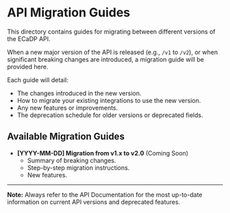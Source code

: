 # API Migration Guides

This directory contains guides for migrating between different versions of the ECaDP API.

When a new major version of the API is released (e.g., `/v1` to `/v2`), or when significant breaking changes are introduced, a migration guide will be provided here.

Each guide will detail:
-   The changes introduced in the new version.
-   How to migrate your existing integrations to use the new version.
-   Any new features or improvements.
-   The deprecation schedule for older versions or deprecated fields.

## Available Migration Guides

*   **[YYYY-MM-DD] Migration from v1.x to v2.0** (Coming Soon)
    *   Summary of breaking changes.
    *   Step-by-step migration instructions.
    *   New features.

---

**Note:** Always refer to the API Documentation for the most up-to-date information on current API versions and deprecated features.